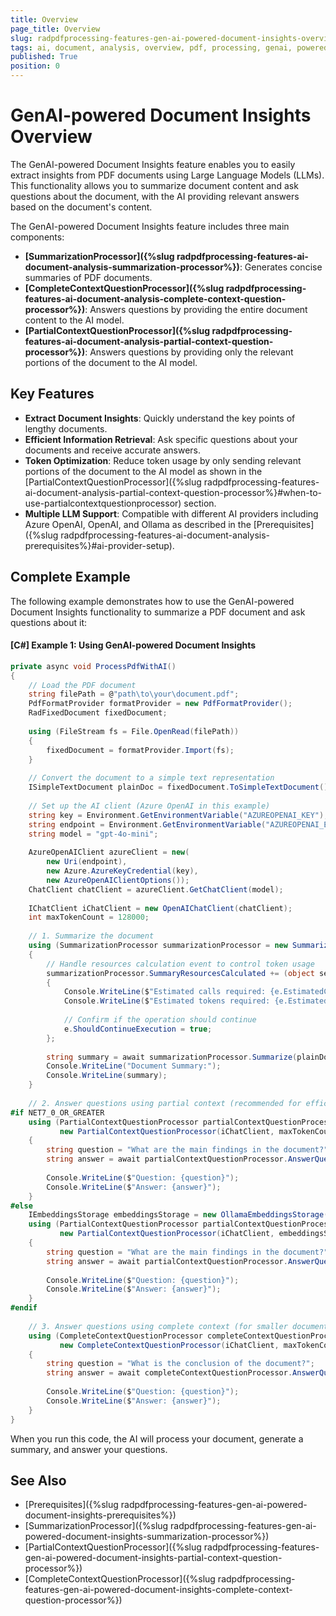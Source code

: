 ```yaml
---
title: Overview
page_title: Overview
slug: radpdfprocessing-features-gen-ai-powered-document-insights-overview
tags: ai, document, analysis, overview, pdf, processing, genai, powered, insights
published: True
position: 0
---
```


# GenAI-powered Document Insights Overview

The GenAI-powered Document Insights feature enables you to easily extract insights from PDF documents using Large Language Models (LLMs). This functionality allows you to summarize document content and ask questions about the document, with the AI providing relevant answers based on the document's content.

The GenAI-powered Document Insights feature includes three main components:

* **[SummarizationProcessor]({%slug radpdfprocessing-features-ai-document-analysis-summarization-processor%})**: Generates concise summaries of PDF documents.
* **[CompleteContextQuestionProcessor]({%slug radpdfprocessing-features-ai-document-analysis-complete-context-question-processor%})**: Answers questions by providing the entire document content to the AI model.
* **[PartialContextQuestionProcessor]({%slug radpdfprocessing-features-ai-document-analysis-partial-context-question-processor%})**: Answers questions by providing only the relevant portions of the document to the AI model.

## Key Features

* **Extract Document Insights**: Quickly understand the key points of lengthy documents.
* **Efficient Information Retrieval**: Ask specific questions about your documents and receive accurate answers.
* **Token Optimization**: Reduce token usage by only sending relevant portions of the document to the AI model as shown in the [PartialContextQuestionProcessor]({%slug radpdfprocessing-features-ai-document-analysis-partial-context-question-processor%}#when-to-use-partialcontextquestionprocessor) section.
* **Multiple LLM Support**: Compatible with different AI providers including Azure OpenAI, OpenAI, and Ollama as described in the [Prerequisites]({%slug radpdfprocessing-features-ai-document-analysis-prerequisites%}#ai-provider-setup).

## Complete Example

The following example demonstrates how to use the GenAI-powered Document Insights functionality to summarize a PDF document and ask questions about it:

#### __[C#] Example 1: Using GenAI-powered Document Insights__

```csharp
private async void ProcessPdfWithAI()
{
    // Load the PDF document
    string filePath = @"path\to\your\document.pdf";
    PdfFormatProvider formatProvider = new PdfFormatProvider();
    RadFixedDocument fixedDocument;
    
    using (FileStream fs = File.OpenRead(filePath))
    {
        fixedDocument = formatProvider.Import(fs);
    }
    
    // Convert the document to a simple text representation
    ISimpleTextDocument plainDoc = fixedDocument.ToSimpleTextDocument();
    
    // Set up the AI client (Azure OpenAI in this example)
    string key = Environment.GetEnvironmentVariable("AZUREOPENAI_KEY");
    string endpoint = Environment.GetEnvironmentVariable("AZUREOPENAI_ENDPOINT");
    string model = "gpt-4o-mini";
    
    AzureOpenAIClient azureClient = new(
        new Uri(endpoint),
        new Azure.AzureKeyCredential(key),
        new AzureOpenAIClientOptions());
    ChatClient chatClient = azureClient.GetChatClient(model);
    
    IChatClient iChatClient = new OpenAIChatClient(chatClient);
    int maxTokenCount = 128000;
    
    // 1. Summarize the document
    using (SummarizationProcessor summarizationProcessor = new SummarizationProcessor(iChatClient, maxTokenCount))
    {
        // Handle resources calculation event to control token usage
        summarizationProcessor.SummaryResourcesCalculated += (object sender, SummaryResourcesCalculatedEventArgs e) =>
        {
            Console.WriteLine($"Estimated calls required: {e.EstimatedCallsRequired}");
            Console.WriteLine($"Estimated tokens required: {e.EstimatedTokensRequired}");
            
            // Confirm if the operation should continue
            e.ShouldContinueExecution = true;
        };
        
        string summary = await summarizationProcessor.Summarize(plainDoc);
        Console.WriteLine("Document Summary:");
        Console.WriteLine(summary);
    }
    
    // 2. Answer questions using partial context (recommended for efficiency)
#if NET7_0_OR_GREATER
    using (PartialContextQuestionProcessor partialContextQuestionProcessor = 
           new PartialContextQuestionProcessor(iChatClient, maxTokenCount, plainDoc))
    {
        string question = "What are the main findings in the document?";
        string answer = await partialContextQuestionProcessor.AnswerQuestion(question);
        
        Console.WriteLine($"Question: {question}");
        Console.WriteLine($"Answer: {answer}");
    }
#else
    IEmbeddingsStorage embeddingsStorage = new OllamaEmbeddingsStorage();
    using (PartialContextQuestionProcessor partialContextQuestionProcessor = 
           new PartialContextQuestionProcessor(iChatClient, embeddingsStorage, maxTokenCount, plainDoc))
    {
        string question = "What are the main findings in the document?";
        string answer = await partialContextQuestionProcessor.AnswerQuestion(question);
        
        Console.WriteLine($"Question: {question}");
        Console.WriteLine($"Answer: {answer}");
    }
#endif
    
    // 3. Answer questions using complete context (for smaller documents)
    using (CompleteContextQuestionProcessor completeContextQuestionProcessor = 
           new CompleteContextQuestionProcessor(iChatClient, maxTokenCount))
    {
        string question = "What is the conclusion of the document?";
        string answer = await completeContextQuestionProcessor.AnswerQuestion(plainDoc, question);
        
        Console.WriteLine($"Question: {question}");
        Console.WriteLine($"Answer: {answer}");
    }
}
```

When you run this code, the AI will process your document, generate a summary, and answer your questions.

## See Also

* [Prerequisites]({%slug radpdfprocessing-features-gen-ai-powered-document-insights-prerequisites%})
* [SummarizationProcessor]({%slug radpdfprocessing-features-gen-ai-powered-document-insights-summarization-processor%})
* [PartialContextQuestionProcessor]({%slug radpdfprocessing-features-gen-ai-powered-document-insights-partial-context-question-processor%})
* [CompleteContextQuestionProcessor]({%slug radpdfprocessing-features-gen-ai-powered-document-insights-complete-context-question-processor%})
